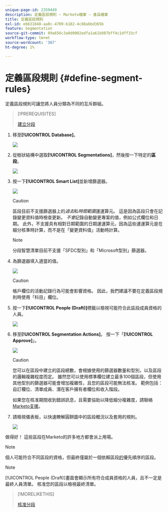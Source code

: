 ```yaml
---
unique-page-id: 2359449
description: 定義區段規則 — Marketo檔案 — 產品檔案
title: 定義區段規則
exl-id: e6631848-aa8c-4709-b182-4c88abbd365b
feature: Segmentation
source-git-commit: 09a656c3a0d0002edfa1a61b987bff4c1dff33cf
workflow-type: tm+mt
source-wordcount: '367'
ht-degree: 1%

---
```


# 定義區段規則 {#define-segment-rules}

定義區段規則可讓您將人員分類為不同的互斥群組。

>[!PREREQUISITES]
>
>[建立分段](/help/marketo/product-docs/personalization/segmentation-and-snippets/segmentation/create-a-segmentation.md)

1. 移至&#x200B;**[!UICONTROL Database]**。

   ![](assets/image2017-3-28-14-3a7-3a42.png)

1. 從樹狀結構中選取&#x200B;**[!UICONTROL Segmentations]**，然後按一下特定的&#x200B;**區段**。

   ![](assets/image2017-3-28-14-3a11-3a15.png)

1. 按一下&#x200B;**[!UICONTROL Smart List]**&#x200B;並新增篩選器。

   ![](assets/image2017-3-28-14-3a18-3a19.png)

   >[!CAUTION]
   >
   >區段目前不支援篩選器上的&#x200B;_過去_&#x200B;和&#x200B;_時間範圍_&#x200B;運運算元。 這是因為區段只會在記錄變更資料值時檢查更新。 _不會_&#x200B;記錄自動變更專案的值，例如公式欄位和日期。 此外，不支援具有相對日期範圍的日期運運算元，因為這些運運算元是在細分核準時計算，而不是在「變更資料值」活動時計算。

   >[!NOTE]
   >
   >分段智慧清單目前不支援「SFDC型別」和「Microsoft型別」篩選器。

1. 為篩選器填入適當的值。

   ![](assets/image2017-3-28-14-3a18-3a33.png)

   >[!CAUTION]
   >
   >帳戶欄位的活動記錄行為可能會影響資格。 因此，我們建議不要在定義區段規則時使用「科目」欄位。

1. 按一下&#x200B;**[!UICONTROL People (Draft)]**&#x200B;標籤以檢視可能符合此區段成員資格的人員。

   ![](assets/image2017-3-28-14-3a20-3a15.png)

1. 移至&#x200B;**[!UICONTROL Segmentation Actions]**。 按一下「**[!UICONTROL Approve]**」。

   ![](assets/image2014-9-15-11-3a36-3a7.png)

   >[!CAUTION]
   >
   >您可以在區段中建立的區段總數，會根據使用的篩選器數量和型別，以及區段的邏輯複雜程度而定。 雖然您可以使用標準欄位建立最多100個區段，但使用其他型別的篩選器可能會增加複雜性，且您的區段可能無法核准。 範例包括：自訂欄位、清單成員、潛在客戶擁有者欄位和收入階段。
   >
   >如果您在核准期間收到錯誤訊息，且需要協助以降低細分複雜度，請聯絡[Marketo支援](https://nation.marketo.com/t5/Support/ct-p/Support)。

1. 請檢視儀表板，以快速瞭解圓餅圖中的區段概況以及套用的規則。

   ![](assets/image2014-9-15-11-3a36-3a19.png)

做得好！ 這些區段在Marketo的許多地方都會派上用場。

>[!NOTE]
>
>個人可能符合不同區段的資格，但最終僅屬於一個依賴區段[的](/help/marketo/product-docs/personalization/segmentation-and-snippets/segmentation/segmentation-order-priority.md)優先順序的區段。

>[!NOTE]
>
>[!UICONTROL People (Draft)]畫面會顯示所有符合成員資格的人員，且不一定是最終人員清單。 核准您的區段以檢視最終清單。

>[!MORELIKETHIS]
>
>[核准分段](/help/marketo/product-docs/personalization/segmentation-and-snippets/segmentation/approve-a-segmentation.md)

